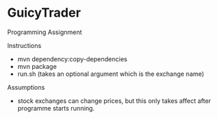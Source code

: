 # GuicyTrader
Programming Assignment

Instructions
- mvn dependency:copy-dependencies
- mvn package
- run.sh (takes an optional argument which is the exchange name)

Assumptions
- stock exchanges can change prices, but this only takes affect after programme starts running.
